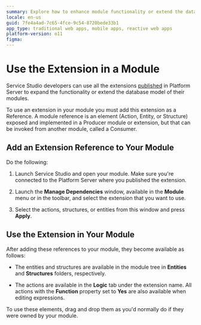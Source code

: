 ```yaml
---
summary: Explore how to enhance module functionality or extend the database model in OutSystems 11 (O11) by adding and using extensions.
locale: en-us
guid: 7fe4a4ad-7c65-4fce-9c54-8720bede33b1
app_type: traditional web apps, mobile apps, reactive web apps
platform-version: o11
figma:
---
```


# Use the Extension in a Module

Service Studio developers can use all the extensions [published](<extension-1-cp.md>) in Platform Server to expand the functionality or extend the database model of their modules.

To use an extension in your module you must add this extension as a Reference. A module reference is an element (Action, Entity, or Structure) exposed and implemented in a Producer module or extension, but that can be invoked from another module, called a Consumer.

## Add an Extension Reference to Your Module  
  
Do the following:

1. Launch Service Studio and open your module. Make sure you're connected to the Platform Server where you published the extension.

1. Launch the **Manage Dependencies** window, available in the **Module** menu or in the toolbar, and select the extension that you want to use.

1. Select the actions, structures, or entities from this window and press **Apply**.

## Use the Extension in Your Module

After adding these references to your module, they become available as follows:

* The entities and structures are available in the module tree in **Entities** and **Structures** folders, respectively.

* The actions are available in the **Logic** tab under the extension name. All actions with the **Function** property set to **Yes** are also available when editing expressions.

To use these elements, drag and drop them as you'd normally do if they were owned by your module.
